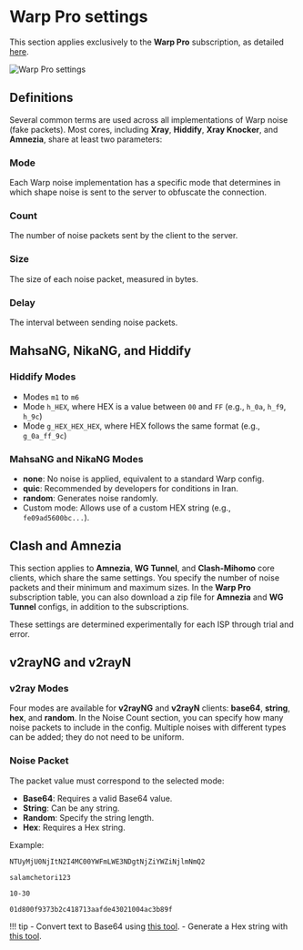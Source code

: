 # Warp Pro settings

This section applies exclusively to the **Warp Pro** subscription, as detailed [here](../usage/warp-pro.md).  

![Warp Pro settings](../images/warp-pro-settings.jpg)

## Definitions

Several common terms are used across all implementations of Warp noise (fake packets). Most cores, including **Xray**, **Hiddify**, **Xray Knocker**, and **Amnezia**, share at least two parameters:

### Mode

Each Warp noise implementation has a specific mode that determines in which shape noise is sent to the server to obfuscate the connection.

### Count

The number of noise packets sent by the client to the server.

### Size

The size of each noise packet, measured in bytes.

### Delay

The interval between sending noise packets.

## MahsaNG, NikaNG, and Hiddify

### Hiddify Modes

- Modes `m1` to `m6`
- Mode `h_HEX`, where HEX is a value between `00` and `FF` (e.g., `h_0a`, `h_f9`, `h_9c`)
- Mode `g_HEX_HEX_HEX`, where HEX follows the same format (e.g., `g_0a_ff_9c`)

### MahsaNG and NikaNG Modes

- **none**: No noise is applied, equivalent to a standard Warp config.
- **quic**: Recommended by developers for conditions in Iran.
- **random**: Generates noise randomly.
- Custom mode: Allows use of a custom HEX string (e.g., `fe09ad5600bc...`).

## Clash and Amnezia

This section applies to **Amnezia**, **WG Tunnel**, and **Clash-Mihomo** core clients, which share the same settings. You specify the number of noise packets and their minimum and maximum sizes. In the **Warp Pro** subscription table, you can also download a zip file for **Amnezia** and **WG Tunnel** configs, in addition to the subscriptions.

These settings are determined experimentally for each ISP through trial and error.

## v2rayNG and v2rayN

### v2ray Modes

Four modes are available for **v2rayNG** and **v2rayN** clients: **base64**, **string**, **hex**, and **random**. In the Noise Count section, you can specify how many noise packets to include in the config. Multiple noises with different types can be added; they do not need to be uniform.

### Noise Packet

The packet value must correspond to the selected mode:  

- **Base64**: Requires a valid Base64 value.
- **String**: Can be any string.
- **Random**: Specify the string length.
- **Hex**: Requires a Hex string.

Example:

```title="Base64"
NTUyMjU0NjItN2I4MC00YWFmLWE3NDgtNjZiYWZiNjlmNmQ2
```

```title="String"
salamchetori123
```

```title="Random"
10-30
```

```title="Hex"
01d800f9373b2c418713aafde43021004ac3b89f
```

!!! tip
    - Convert text to Base64 using [this tool](https://onlinebase64tools.com/base64-encode).
    - Generate a Hex string with [this tool](https://onlinetools.com/random/generate-random-hexadecimal-numbers).
